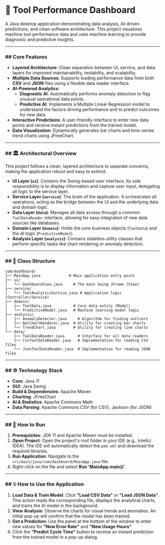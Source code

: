 # 🚀 Tool Performance Dashboard

A Java desktop application demonstrating data analysis, AI-driven predictions, and clean software architecture. This project visualizes machine tool performance data and uses machine learning to provide diagnostic and predictive insights.

---

### ## Core Features

* **Layered Architecture**: Clean separation between UI, service, and data layers for improved maintainability, testability, and scalability.
* **Multiple Data Sources**: Supports loading performance data from both **CSV** and **JSON** files using a flexible data reader interface.
* **AI-Powered Analytics**:
    * **Diagnostic AI**: Automatically performs anomaly detection to flag unusual operational data points.
    * **Predictive AI**: Implements a Multiple Linear Regression model to understand the factors driving performance and to predict outcomes for new data.
* **Interactive Predictions**: A user-friendly interface to enter new data points and receive instant predictions from the trained model.
* **Data Visualization**: Dynamically generates bar charts and time-series trend charts using JFreeChart.

---

### ## 🏛️ Architectural Overview

This project follows a clean, layered architecture to separate concerns, making the application robust and easy to extend.

* **UI Layer (`ui`)**: Contains the Swing-based user interface. Its sole responsibility is to display information and capture user input, delegating all logic to the service layer.
* **Service Layer (`service`)**: The brain of the application. It orchestrates all operations, acting as the bridge between the UI and the underlying data and domain logic.
* **Data Layer (`data`)**: Manages all data access through a common `ToolDataReader` interface, allowing for easy integration of new data sources like databases.
* **Domain Layer (`domain`)**: Holds the core business objects (`ToolData`) and the AI logic (`PredictiveModel`).
* **Analysis Layer (`analysis`)**: Contains stateless utility classes that perform specific tasks like chart rendering or anomaly detection.

---

### ## 📂 Class Structure

```
com/dashboard/
├── MainApp.java             # Main application entry point
├── ui/
│   └── DashboardView.java     # The main Swing JFrame (View)
├── service/
│   └── ToolAnalyticsService.java # Application logic (Controller/Service)
├── domain/
│   ├── ToolData.java          # Core data entity (Model)
│   └── PredictiveModel.java   # Machine learning model logic
├── analysis/
│   ├── AnomalyDetector.java     # Algorithm for finding outliers
│   ├── BarChartRenderer.java  # Utility for creating bar charts
│   └── TrendChart.java        # Utility for creating line charts
└── data/
    ├── ToolDataReader.java      # Interface for all data readers
    ├── CsvToolDataReader.java   # Implementation for reading CSV files
    └── JsonToolDataReader.java  # Implementation for reading JSON files
```

---

### ## ⚙️ Technology Stack

* **Core**: Java 11
* **GUI**: Java Swing
* **Build & Dependencies**: Apache Maven
* **Charting**: JFreeChart
* **AI & Statistics**: Apache Commons Math
* **Data Parsing**: Apache Commons CSV (for CSV), Jackson (for JSON)

---

### ## 🏃 How to Run

1.  **Prerequisites**: JDK 11 and Apache Maven must be installed.
2.  **Open Project**: Open the project's root folder in your IDE (e.g., IntelliJ IDEA). The IDE will automatically detect the `pom.xml` and download the required libraries.
3.  **Run Application**: Navigate to the `src/main/java/com/dashboard/MainApp.java` file.
4.  Right-click on the file and select **Run 'MainApp.main()'**.

---

### ## 💡 How to Use the Application

1.  **Load Data & Train Model**: Click **"Load CSV Data"** or **"Load JSON Data"**. This action reads the corresponding file, displays the analytical charts, and trains the AI model in the background.
2.  **View Analysis**: Observe the charts for visual trends and anomalies. An initial pop-up will confirm that the model has been trained.
3.  **Get a Prediction**: Use the panel at the bottom of the window to enter new values for **"New Error Rate"** and **"New Usage Hours"**.
4.  Click the **"Predict Cycle Time"** button to receive an instant prediction from the trained model in a pop-up dialog.